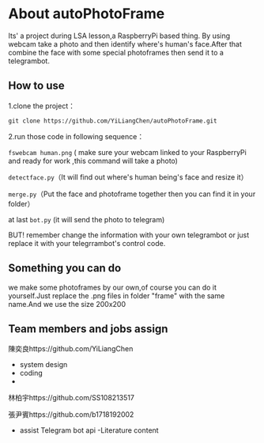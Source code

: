 # About autoPhotoFrame
Its' a project during LSA lesson,a RaspberryPi based thing. By using webcam take a photo and then identify where's human's face.After that combine the face with some special photoframes then send it to a telegrambot. 
## How to use
1.clone the project：
```
git clone https://github.com/YiLiangChen/autoPhotoFrame.git
```
2.run those code in following sequence：

```fswebcam human.png``` ( make sure your webcam linked to your RaspberryPi and ready for work ,this command will take a photo)

```detectface.py```（It will find out where's human being's face and resize it）

```merge.py```（Put the face and photoframe together then you can find it in your folder）

at last ```bot.py``` (it will send the photo to telegram)

BUT! remember change the information with your own telegrambot or just replace it with your telegrrambot's control code. 

## Something you can do 
we make some photoframes by our own,of course you can do it yourself.Just replace the .png files in folder "frame" with the same name.And we use the size 200x200

## Team members and jobs assign
陳奕良https://github.com/YiLiangChen
- system design 
- coding
- 
林柏宇https://github.com/SS108213517

張尹賓https://github.com/b1718192002
- assist Telegram bot api
-Literature content
